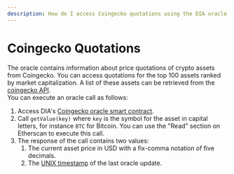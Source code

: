 ```yaml
---
description: How do I access Coingecko quotations using the DIA oracle system?
---
```


# Coingecko Quotations

The oracle contains information about price quotations of crypto assets from Coingecko. You can access quotations for the top 100 assets ranked by market capitalization. A list of these assets can be retrieved from the [coingecko API](https://api.coingecko.com/api/v3/coins/markets?vs_currency=usd&order=market_cap_desc&per_page=100&page=1&sparkline=false).  
You can execute an oracle call as follows:

1.  Access DIA's [Coingecko oracle smart contract](../deployed-contracts.md).
2. Call `getValue(key)` where `key` is the symbol for the asset in capital letters, for instance `BTC` for Bitcoin. You can use the "Read" section on Etherscan to execute this call.
3. The response of the call contains two values:
   1. The current asset price in USD with a fix-comma notation of five decimals.
   2. The [UNIX timestamp](https://www.unixtimestamp.com/) of the last oracle update.

